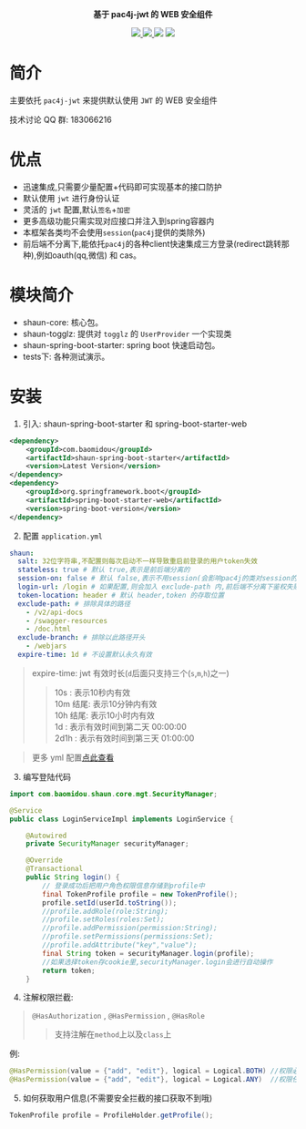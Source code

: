 <p align="center">

</p>

<p align="center">
	<strong>基于 pac4j-jwt 的 WEB 安全组件</strong>
</p>

<p align="center">
    <a href="http://mvnrepository.com/artifact/com.baomidou/shaun-spring-boot-starter" target="_blank">
        <img src="https://img.shields.io/maven-central/v/com.baomidou/shaun-spring-boot-starter.svg">
    </a>
    <a href="http://www.apache.org/licenses/LICENSE-2.0.html" target="_blank">
        <img src="https://img.shields.io/badge/license-Apache%202-4EB1BA.svg">
    </a>
    <a>
        <img src="https://img.shields.io/badge/JDK-1.8.0_211+-green.svg">
    </a>
    <a>
        <img src="https://img.shields.io/badge/springBoot-2.0+-green.svg">
    </a>
</p>

# 简介

主要依托 `pac4j-jwt` 来提供默认使用 `JWT` 的 WEB 安全组件

技术讨论 QQ 群: 183066216

# 优点

- 迅速集成,只需要少量配置+代码即可实现基本的接口防护
- 默认使用 `jwt` 进行身份认证
- 灵活的 `jwt` 配置,默认`签名`+`加密`
- 更多高级功能只需实现对应接口并注入到spring容器内
- 本框架各类均不会使用`session`(`pac4j`提供的类除外)
- 前后端不分离下,能依托`pac4j`的各种client快速集成三方登录(redirect跳转那种),例如oauth(qq,微信) 和 cas。

# 模块简介

- shaun-core: 核心包。
- shaun-togglz: 提供对 `togglz` 的 `UserProvider` 一个实现类
- shaun-spring-boot-starter: spring boot 快速启动包。
- tests下: 各种测试演示。

# 安装

1. 引入: shaun-spring-boot-starter 和 spring-boot-starter-web

``` xml
<dependency>
    <groupId>com.baomidou</groupId>
    <artifactId>shaun-spring-boot-starter</artifactId>
    <version>Latest Version</version>
</dependency>
<dependency>
    <groupId>org.springframework.boot</groupId>
    <artifactId>spring-boot-starter-web</artifactId>
    <version>spring-boot-version</version>
</dependency>
```

2. 配置 `application.yml`

```yaml
shaun:
  salt: 32位字符串,不配置则每次启动不一样导致重启前登录的用户token失效
  stateless: true # 默认 true,表示是前后端分离的
  session-on: false # 默认 false,表示不用session(会影响pac4j的类对session的操作)
  login-url: /login # 如果配置,则会加入 exclude-path 内,前后端不分离下鉴权失败会被重定向到此
  token-location: header # 默认 header,token 的存取位置
  exclude-path: # 排除具体的路径
    - /v2/api-docs
    - /swagger-resources
    - /doc.html
  exclude-branch: # 排除以此路径开头
    - /webjars
  expire-time: 1d # 不设置默认永久有效 
```

> expire-time: jwt 有效时长(`d`后面只支持三个(`s`,`m`,`h`)之一)
>> 10s : 表示10秒内有效  
> > 10m 结尾: 表示10分钟内有效  
> > 10h 结尾: 表示10小时内有效  
> > 1d : 表示有效时间到第二天 00:00:00  
> > 2d1h : 表示有效时间到第三天 01:00:00

> 更多 yml 配置[点此查看](https://gitee.com/baomidou/shaun/blob/master/shaun-spring-boot-starter/src/main/java/com/baomidou/shaun/autoconfigure/properties/ShaunProperties.java)

3. 编写登陆代码

``` java
import com.baomidou.shaun.core.mgt.SecurityManager;

@Service
public class LoginServiceImpl implements LoginService {

    @Autowired
    private SecurityManager securityManager;

    @Override
    @Transactional
    public String login() {
        // 登录成功后把用户角色权限信息存储到profile中
        final TokenProfile profile = new TokenProfile();
        profile.setId(userId.toString());
        //profile.addRole(role:String);  
        //profile.setRoles(roles:Set);  
        //profile.addPermission(permission:String);
        //profile.setPermissions(permissions:Set);
        //profile.addAttribute("key","value");
        final String token = securityManager.login(profile);
        //如果选择token存cookie里,securityManager.login会进行自动操作
        return token;
    }
```

4. 注解权限拦截:

> `@HasAuthorization` , `@HasPermission` , `@HasRole`
>> 支持注解在`method`上以及`class`上

例:

``` java
@HasPermission(value = {"add", "edit"}, logical = Logical.BOTH) //权限必须同时存在
@HasPermission(value = {"add", "edit"}, logical = Logical.ANY)  //权限任一存在(默认)
```

5. 如何获取用户信息(不需要安全拦截的接口获取不到哦)

```java
TokenProfile profile = ProfileHolder.getProfile();